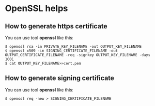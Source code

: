 # OpenSSL helps
## How to generate https certificate
You can use tool **openssl** like this:
```
$ openssl rsa -in PRIVATE_KEY_FILENAME -out OUTPUT_KEY_FILENAME
$ openssl x509 -in SIGNING_CERTIFICATE_FILENAME -out OUTPUT_CERTIFICATE_FILENAME -req -signkey OUTPUT_KEY_FILENAME -days 1001
$ cat OUTPUT_KEY_FILENAME>>cert.pem
```
## How to generate signing certificate
You can use tool **openssl** like this:
```
$ openssl req -new > SIGNING_CERTIFICATE_FILENAME
```